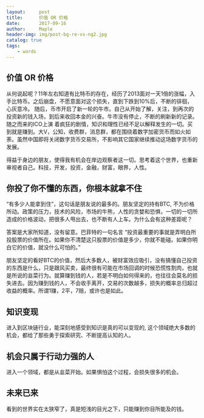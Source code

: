 ```yaml
---
layout:     post
title:      价值 OR 价格
date:       2017-09-16
author:     Maple
header-img: img/post-bg-re-vs-ng2.jpg
catalog: true
tags:
    - words
---
```


## 价值 OR 价格
从何说起呢？11年左右知道有比特币的存在，经历了2013面对一天1倍的涨幅，入手比特币。之后崩盘，不愿意面对这个损失，直到下跌到10%后，不断的徘徊，心灰意冷。
随后，币市开启了新一轮的牛市。自己从开始了解，关注，到再次的投资新的钱入场，到后来收回本金的兴奋。牛市没有停止，不断的刷新新的记录。随之而来的ICO上演
着疯狂的剧情，知识和理性已经不足以解释发生的一切。买到就是赚到。大V，公知，收费群，消息群，都在围绕着数字加密货币而如火如荼。虽然中国即将关闭数字货币交易所，不影响其它国家继续推动这场数字货币的发展。

得益于身边的朋友，使得我有机会在岸边观察者这一切。思考着这个世界，也重新审视者自己。科技，开发，投资，金融，财富，眼界，人性。

## 你投了你不懂的东西，你根本就拿不住
“有多少人能拿到住”，这句话是朋友说的最多的。朋友坚定的持有BTC, 不为价格所动。政策的压力，技术的风险，市场的牛熊，人性的贪婪和恐惧，一切的一切所造成的价格波动，把很多人甩出去，也不断有人上车。为什么会有这种差距呢？

答案是大家所知道，没有留意。巴菲特的一句名言 “投资最重要的事就是弄明白所投股票的价值所在。如果你不清楚这只股票的价值是多少，你就不能碰。如果你明白它的价值，就没什么可怕的。” 

朋友坚定的看好BTC的价值，然后大多数人，被财富效应吸引，没有搞懂自己投资的东西是什么，只是跟风买卖，最终很有可能在市场回调的时候恐慌性割肉，也就是所说的韭菜行为。就算赚到钱的人，若是不明白如何得来的，也往往会莫名的损失进去。因为赚到钱的人，不会收手离开，交易的次数越多，损失的概率总归超过收益的概率。所谓1赚，2平，7赔，或许也是如此。

## 知识变现
进入到区块链行业，能深刻地感受到知识是真的可以变现的, 这个领域绝大多数的机会，都给了那些勇于探索研究、不断提高认知的人。

## 机会只属于行动力强的人
进入一个领域，都是从韭菜开始。如果惧怕这个过程，会损失很多的机会。

## 未来已来
看到的世界实在太狭窄了，真是短浅的目光之下，只能赚到你目所能及的钱。
